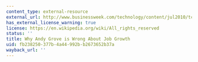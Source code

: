 ```yaml
---
content_type: external-resource
external_url: http://www.businessweek.com/technology/content/jul2010/tc2010079_953836.htm
has_external_license_warning: true
license: https://en.wikipedia.org/wiki/All_rights_reserved
status: ''
title: Why Andy Grove is Wrong About Job Growth
uid: fb238250-377b-4a44-992b-b2673652b37a
wayback_url: ''
---
```

